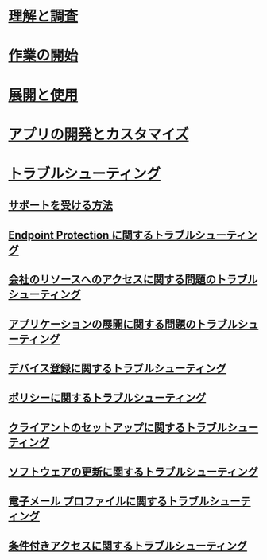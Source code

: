 # [理解と調査](/intune/understand-explore/introduction-to-microsoft-intune)
# [作業の開始](/intune/get-started/what-to-know-before-you-start-microsoft-intune)
<!-- # [Plan and Design](/intune/plan-design/ways-to-do-enterprise-mobility) -->
# [展開と使用](/intune/deploy-use/overview-of-device-and-app-lifecycles-in-microsoft-intune)
# [アプリの開発とカスタマイズ](/intune/develop/intune-app-sdk)

# [トラブルシューティング](general-troubleshooting-tips-for-microsoft-intune.md)
## [サポートを受ける方法](how-to-get-support-for-microsoft-intune.md)
## [Endpoint Protection に関するトラブルシューティング](Troubleshoot-Endpoint-Protection-in-microsoft-intune.md)
## [会社のリソースへのアクセスに関する問題のトラブルシューティング](Troubleshoot-company-resource-access-problems-with-microsoft-intune.md)
## [アプリケーションの展開に関する問題のトラブルシューティング](Troubleshoot-app-deployment-problems-in-microsoft-intune.md)
## [デバイス登録に関するトラブルシューティング](troubleshoot-device-enrollment-in-intune.md)
## [ポリシーに関するトラブルシューティング](Troubleshoot-policies-in-microsoft-intune.md)
## [クライアントのセットアップに関するトラブルシューティング](Troubleshoot-client-setup-in-microsoft-intune.md)
## [ソフトウェアの更新に関するトラブルシューティング](Troubleshoot-software-updates-in-microsoft-intune.md)
## [電子メール プロファイルに関するトラブルシューティング](Troubleshoot-email-profiles-in-microsoft-intune.md)
## [条件付きアクセスに関するトラブルシューティング](troubleshoot-conditional-access.md)

<!--HONumber=Jun16_HO4-->


